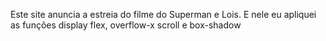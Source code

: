 Este site anuncia a estreia do filme do Superman e Lois. E nele eu apliquei as funções display flex, overflow-x scroll e box-shadow
